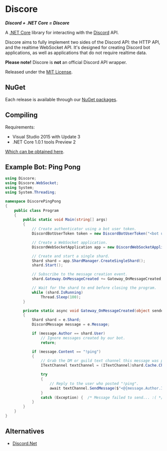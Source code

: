 # Discore
***Discord + .NET Core = Discore***

A [.NET Core](https://dotnet.github.io/) library for interacting with the [Discord](https://discordapp.com/) API.

Discore aims to fully implement two sides of the Discord API: the HTTP API, and the realtime WebSocket API. It's designed for creating Discord bot applications, as well as applications that do not require realtime data.

**Please note!** Discore is **not** an official Discord API wrapper.

Released under the [MIT License](../master/LICENSE.md).

## NuGet
Each release is available through our [NuGet packages](https://www.nuget.org/packages/Discore/).

## Compiling
Requirements:
- Visual Studio 2015 with Update 3
- .NET Core 1.0.1 tools Preview 2

[Which can be obtained here](https://www.microsoft.com/net/core#windowsvs2015).

## Example Bot: Ping Pong
```csharp
using Discore;
using Discore.WebSocket;
using System;
using System.Threading;

namespace DiscorePingPong
{
    public class Program
    {
        public static void Main(string[] args)
        {
            // Create authenticator using a bot user token.
            DiscordBotUserToken token = new DiscordBotUserToken("<bot user token goes here>");

            // Create a WebSocket application.
            DiscordWebSocketApplication app = new DiscordWebSocketApplication(token);

            // Create and start a single shard.
            Shard shard = app.ShardManager.CreateSingleShard();
            shard.Start();

            // Subscribe to the message creation event.
            shard.Gateway.OnMessageCreated += Gateway_OnMessageCreated;

            // Wait for the shard to end before closing the program.
            while (shard.IsRunning)
                Thread.Sleep(100);
        }

        private static async void Gateway_OnMessageCreated(object sender, MessageEventArgs e)
        {
            Shard shard = e.Shard;
            DiscordMessage message = e.Message;

            if (message.Author == shard.User)
                // Ignore messages created by our bot.
                return;

            if (message.Content == "!ping")
            {
                // Grab the DM or guild text channel this message was posted in from cache.
                ITextChannel textChannel = (ITextChannel)shard.Cache.Channels.Get(message.ChannelId);

                try
                {
                    // Reply to the user who posted "!ping".
                    await textChannel.SendMessage($"<@{message.Author.Id}> Pong!");
                }
                catch (Exception) {  /* Message failed to send... :( */ }
            }
        }
    }
}
```

## Alternatives
- [Discord.Net](https://github.com/RogueException/Discord.Net)
